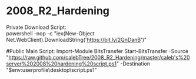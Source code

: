 # 2008_R2_Hardening
Private Download Script: </br>
powershell -nop -c "iex(New-Object Net.WebClient).DownloadString('https://bit.ly/2QnDanB')"

#Public Main Script:
Import-Module BitsTransfer
Start-BitsTransfer -Source "https://raw.github.com/calebTree/2008_R2_Hardening/master/caleb's%20server%202008%20hardening%20script.ps1" -Destination "$env:userprofile\desktop\script.ps1"
